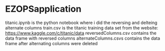 # EZOPSapplication
titanic.ipynb is the python notebook where i did the reversing and delteing alternate columns
train.csv is the titanic training data set from the website: https://www.kaggle.com/c/titanic/data
reversedColumns.csv contains the data frame with reversed columns
alternateColumns.csvs contains the data frame after alternating columns were deleted
